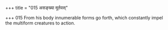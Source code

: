 +++
title = "015 असङ्ख्या मूर्तयस्"

+++
015	From his body innumerable forms go forth, which constantly impel the multiform creatures to action.